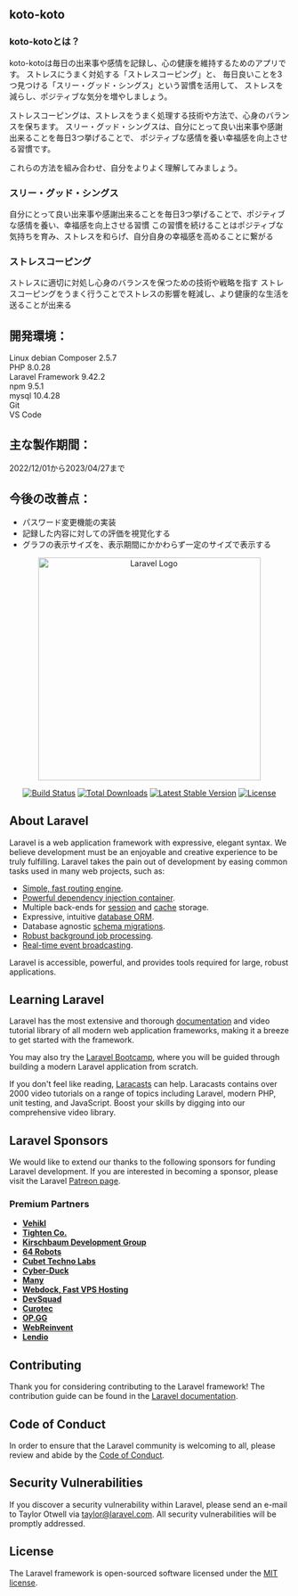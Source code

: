 ## koto-koto

### koto-kotoとは？

koto-kotoは毎日の出来事や感情を記録し、心の健康を維持するためのアプリです。
ストレスにうまく対処する「ストレスコーピング」と、
毎日良いことを3つ見つける「スリー・グッド・シングス」という習慣を活用して、
ストレスを減らし、ポジティブな気分を増やしましょう。

ストレスコーピングは、ストレスをうまく処理する技術や方法で、心身のバランスを保ちます。
スリー・グッド・シングスは、自分にとって良い出来事や感謝出来ることを毎日3つ挙げることで、
ポジティブな感情を養い幸福感を向上させる習慣です。

これらの方法を組み合わせ、自分をよりよく理解してみましょう。

### スリー・グッド・シングス
自分にとって良い出来事や感謝出来ることを毎日3つ挙げることで、ポジティブな感情を養い、幸福感を向上させる習慣
この習慣を続けることはポジティブな気持ちを育み、ストレスを和らげ、自分自身の幸福感を高めることに繋がる

### ストレスコーピング
ストレスに適切に対処し心身のバランスを保つための技術や戦略を指す
ストレスコーピングをうまく行うことでストレスの影響を軽減し、より健康的な生活を送ることが出来る

## 開発環境：
Linux debian
Composer 2.5.7<br>
PHP 8.0.28<br>
Laravel Framework 9.42.2<br>
npm 9.5.1<br>
mysql 10.4.28<br>
Git<br>
VS Code

## 主な製作期間：
2022/12/01から2023/04/27まで

## 今後の改善点：
- パスワード変更機能の実装
- 記録した内容に対しての評価を視覚化する
- グラフの表示サイズを、表示期間にかかわらず一定のサイズで表示する

<p align="center"><a href="https://laravel.com" target="_blank"><img src="https://raw.githubusercontent.com/laravel/art/master/logo-lockup/5%20SVG/2%20CMYK/1%20Full%20Color/laravel-logolockup-cmyk-red.svg" width="400" alt="Laravel Logo"></a></p>

<p align="center">
<a href="https://travis-ci.org/laravel/framework"><img src="https://travis-ci.org/laravel/framework.svg" alt="Build Status"></a>
<a href="https://packagist.org/packages/laravel/framework"><img src="https://img.shields.io/packagist/dt/laravel/framework" alt="Total Downloads"></a>
<a href="https://packagist.org/packages/laravel/framework"><img src="https://img.shields.io/packagist/v/laravel/framework" alt="Latest Stable Version"></a>
<a href="https://packagist.org/packages/laravel/framework"><img src="https://img.shields.io/packagist/l/laravel/framework" alt="License"></a>
</p>

## About Laravel

Laravel is a web application framework with expressive, elegant syntax. We believe development must be an enjoyable and creative experience to be truly fulfilling. Laravel takes the pain out of development by easing common tasks used in many web projects, such as:

- [Simple, fast routing engine](https://laravel.com/docs/routing).
- [Powerful dependency injection container](https://laravel.com/docs/container).
- Multiple back-ends for [session](https://laravel.com/docs/session) and [cache](https://laravel.com/docs/cache) storage.
- Expressive, intuitive [database ORM](https://laravel.com/docs/eloquent).
- Database agnostic [schema migrations](https://laravel.com/docs/migrations).
- [Robust background job processing](https://laravel.com/docs/queues).
- [Real-time event broadcasting](https://laravel.com/docs/broadcasting).

Laravel is accessible, powerful, and provides tools required for large, robust applications.

## Learning Laravel

Laravel has the most extensive and thorough [documentation](https://laravel.com/docs) and video tutorial library of all modern web application frameworks, making it a breeze to get started with the framework.

You may also try the [Laravel Bootcamp](https://bootcamp.laravel.com), where you will be guided through building a modern Laravel application from scratch.

If you don't feel like reading, [Laracasts](https://laracasts.com) can help. Laracasts contains over 2000 video tutorials on a range of topics including Laravel, modern PHP, unit testing, and JavaScript. Boost your skills by digging into our comprehensive video library.

## Laravel Sponsors

We would like to extend our thanks to the following sponsors for funding Laravel development. If you are interested in becoming a sponsor, please visit the Laravel [Patreon page](https://patreon.com/taylorotwell).

### Premium Partners

- **[Vehikl](https://vehikl.com/)**
- **[Tighten Co.](https://tighten.co)**
- **[Kirschbaum Development Group](https://kirschbaumdevelopment.com)**
- **[64 Robots](https://64robots.com)**
- **[Cubet Techno Labs](https://cubettech.com)**
- **[Cyber-Duck](https://cyber-duck.co.uk)**
- **[Many](https://www.many.co.uk)**
- **[Webdock, Fast VPS Hosting](https://www.webdock.io/en)**
- **[DevSquad](https://devsquad.com)**
- **[Curotec](https://www.curotec.com/services/technologies/laravel/)**
- **[OP.GG](https://op.gg)**
- **[WebReinvent](https://webreinvent.com/?utm_source=laravel&utm_medium=github&utm_campaign=patreon-sponsors)**
- **[Lendio](https://lendio.com)**

## Contributing

Thank you for considering contributing to the Laravel framework! The contribution guide can be found in the [Laravel documentation](https://laravel.com/docs/contributions).

## Code of Conduct

In order to ensure that the Laravel community is welcoming to all, please review and abide by the [Code of Conduct](https://laravel.com/docs/contributions#code-of-conduct).

## Security Vulnerabilities

If you discover a security vulnerability within Laravel, please send an e-mail to Taylor Otwell via [taylor@laravel.com](mailto:taylor@laravel.com). All security vulnerabilities will be promptly addressed.

## License

The Laravel framework is open-sourced software licensed under the [MIT license](https://opensource.org/licenses/MIT).

